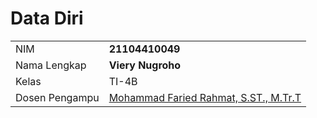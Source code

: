 # Data Diri

|                |                                                                     |
| -------------- | ------------------------------------------------------------------- |
| NIM            | **21104410049**                                                     |
| Nama Lengkap   | **Viery Nugroho**                                                   |
| Kelas          | TI-4B                                                               |
| Dosen Pengampu | [Mohammad Faried Rahmat, S.ST., M.Tr.T](https://github.com/mrhmt80) |
